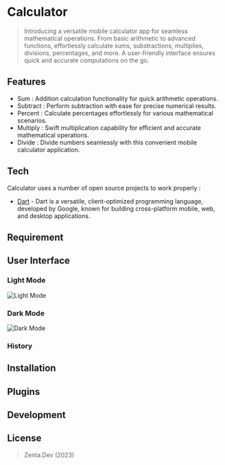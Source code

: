 # Calculator
> Introducing a versatile mobile calculator app for seamless mathematical operations. From basic arithmetic to advanced functions, effortlessly calculate sums, substractions, multiplies, divisions, percentages, and more. A user-friendly interface ensures quick and accurate computations on the go.

## Features
- Sum : Addition calculation functionality for quick arithmetic operations.
- Subtract : Perform subtraction with ease for precise numerical results.
- Percent : Calculate percentages effortlessly for various mathematical scenarios.
- Multiply : Swift multiplication capability for efficient and accurate mathematical operations.
- Divide : Divide numbers seamlessly with this convenient mobile calculator application.

## Tech
Calculator uses a number of open source projects to work properly :
- [Dart](https://dart.dev/get-dart/) -
Dart is a versatile, client-optimized programming language, developed by Google, known for building cross-platform mobile, web, and desktop applications.

## Requirement

## User Interface
### Light Mode
![Light Mode](https://github.com/Zenta-Code/calculator/assets/131133405/1f301015-aa8f-4e45-8bc3-e85c22603d90)
### Dark Mode
![Dark Mode](https://github.com/Zenta-Code/calculator/assets/131133405/9a481999-0ea5-4afc-bd0e-95d6233448b5)
### History

## Installation

## Plugins

## Development

## License
> Zenta.Dev (2023)
